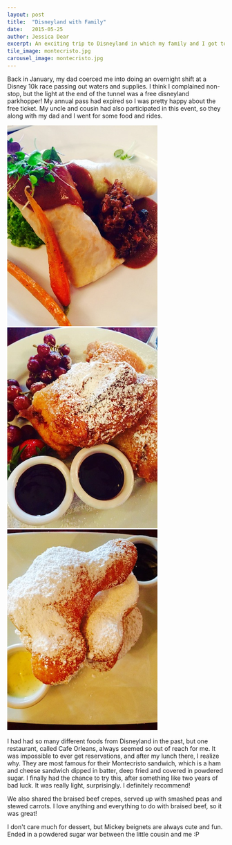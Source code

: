 ```yaml
---
layout: post
title:  "Disneyland with Family"
date:   2015-05-25
author: Jessica Dear
excerpt: An exciting trip to Disneyland in which my family and I got to try some new restaurants!
tile_image: montecristo.jpg
carousel_image: montecristo.jpg
---
```



<p>Back in January, my dad coerced me into doing an overnight shift at a Disney 10k race passing out waters and supplies. I think I complained non-stop, but the light at the end of the tunnel was a free disneyland parkhopper! My annual pass had expired so I was pretty happy about the free ticket. My uncle and cousin had also participated in this event, so they along with my dad and I went for some food and rides.
</p>

<div>
<img src="/images/posts/2015-05-25-disneylandfam/beefcrepe.jpg"/><img src="/images/posts/2015-05-25-disneylandfam/montecristo2.jpg"/><img src="/images/posts/2015-05-25-disneylandfam/mickeybeignets.jpg"/>
</div>

I had had so many different foods from Disneyland in the past, but one restaurant, called Cafe Orleans, always seemed so out of reach for me. It was impossible to ever get reservations, and after my lunch there, I realize why. They are most famous for their Montecristo sandwich, which is a ham and cheese sandwich dipped in batter, deep fried and covered in powdered sugar. I finally had the chance to try this, after something like two years of bad luck. It was really light, surprisingly. I definitely recommend! 

We also shared the braised beef crepes, served up with smashed peas and stewed carrots. I love anything and everything to do with braised beef, so it was great!


I don't care much for dessert, but Mickey beignets are always cute and fun. Ended in a powdered sugar war between the little cousin and me :P

